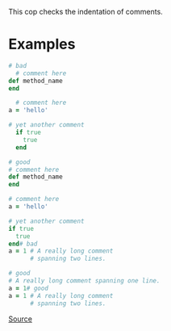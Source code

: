 
This cop checks the indentation of comments.

# Examples

```ruby
# bad
  # comment here
def method_name
end

  # comment here
a = 'hello'

# yet another comment
  if true
    true
  end

# good
# comment here
def method_name
end

# comment here
a = 'hello'

# yet another comment
if true
  true
end# bad
a = 1 # A really long comment
      # spanning two lines.

# good
# A really long comment spanning one line.
a = 1# good
a = 1 # A really long comment
      # spanning two lines.
```

[Source](http://www.rubydoc.info/gems/rubocop/RuboCop/Cop/Layout/CommentIndentation)